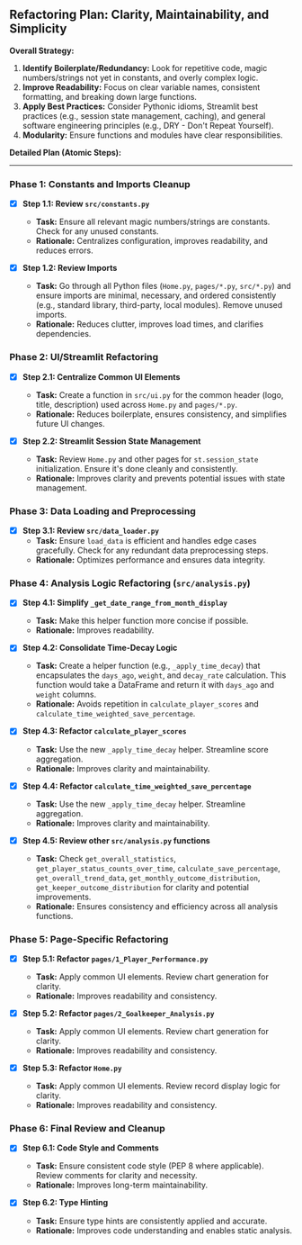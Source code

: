 ## Refactoring Plan: Clarity, Maintainability, and Simplicity

**Overall Strategy:**

1.  **Identify Boilerplate/Redundancy:** Look for repetitive code, magic numbers/strings not yet in constants, and overly complex logic.
2.  **Improve Readability:** Focus on clear variable names, consistent formatting, and breaking down large functions.
3.  **Apply Best Practices:** Consider Pythonic idioms, Streamlit best practices (e.g., session state management, caching), and general software engineering principles (e.g., DRY - Don't Repeat Yourself).
4.  **Modularity:** Ensure functions and modules have clear responsibilities.

**Detailed Plan (Atomic Steps):**

---

### Phase 1: Constants and Imports Cleanup

- [x] **Step 1.1: Review `src/constants.py`**
    - **Task:** Ensure all relevant magic numbers/strings are constants. Check for any unused constants.
    - **Rationale:** Centralizes configuration, improves readability, and reduces errors.

- [x] **Step 1.2: Review Imports**
    - **Task:** Go through all Python files (`Home.py`, `pages/*.py`, `src/*.py`) and ensure imports are minimal, necessary, and ordered consistently (e.g., standard library, third-party, local modules). Remove unused imports.
    - **Rationale:** Reduces clutter, improves load times, and clarifies dependencies.

### Phase 2: UI/Streamlit Refactoring

- [x] **Step 2.1: Centralize Common UI Elements**
    - **Task:** Create a function in `src/ui.py` for the common header (logo, title, description) used across `Home.py` and `pages/*.py`.
    - **Rationale:** Reduces boilerplate, ensures consistency, and simplifies future UI changes.

- [x] **Step 2.2: Streamlit Session State Management**
    - **Task:** Review `Home.py` and other pages for `st.session_state` initialization. Ensure it's done cleanly and consistently.
    - **Rationale:** Improves clarity and prevents potential issues with state management.

### Phase 3: Data Loading and Preprocessing

- [x] **Step 3.1: Review `src/data_loader.py`**
    - **Task:** Ensure `load_data` is efficient and handles edge cases gracefully. Check for any redundant data preprocessing steps.
    - **Rationale:** Optimizes performance and ensures data integrity.

### Phase 4: Analysis Logic Refactoring (`src/analysis.py`)

- [x] **Step 4.1: Simplify `_get_date_range_from_month_display`**
    - **Task:** Make this helper function more concise if possible.
    - **Rationale:** Improves readability.

- [x] **Step 4.2: Consolidate Time-Decay Logic**
    - **Task:** Create a helper function (e.g., `_apply_time_decay`) that encapsulates the `days_ago`, `weight`, and `decay_rate` calculation. This function would take a DataFrame and return it with `days_ago` and `weight` columns.
    - **Rationale:** Avoids repetition in `calculate_player_scores` and `calculate_time_weighted_save_percentage`.

- [x] **Step 4.3: Refactor `calculate_player_scores`**
    - **Task:** Use the new `_apply_time_decay` helper. Streamline score aggregation.
    - **Rationale:** Improves clarity and maintainability.

- [x] **Step 4.4: Refactor `calculate_time_weighted_save_percentage`**
    - **Task:** Use the new `_apply_time_decay` helper. Streamline aggregation.
    - **Rationale:** Improves clarity and maintainability.

- [x] **Step 4.5: Review other `src/analysis.py` functions**
    - **Task:** Check `get_overall_statistics`, `get_player_status_counts_over_time`, `calculate_save_percentage`, `get_overall_trend_data`, `get_monthly_outcome_distribution`, `get_keeper_outcome_distribution` for clarity and potential improvements.
    - **Rationale:** Ensures consistency and efficiency across all analysis functions.

### Phase 5: Page-Specific Refactoring

- [x] **Step 5.1: Refactor `pages/1_Player_Performance.py`**
    - **Task:** Apply common UI elements. Review chart generation for clarity.
    - **Rationale:** Improves readability and consistency.

- [x] **Step 5.2: Refactor `pages/2_Goalkeeper_Analysis.py`**
    - **Task:** Apply common UI elements. Review chart generation for clarity.
    - **Rationale:** Improves readability and consistency.

- [x] **Step 5.3: Refactor `Home.py`**
    - **Task:** Apply common UI elements. Review record display logic for clarity.
    - **Rationale:** Improves readability and consistency.

### Phase 6: Final Review and Cleanup

- [x] **Step 6.1: Code Style and Comments**
    - **Task:** Ensure consistent code style (PEP 8 where applicable). Review comments for clarity and necessity.
    - **Rationale:** Improves long-term maintainability.

- [x] **Step 6.2: Type Hinting**
    - **Task:** Ensure type hints are consistently applied and accurate.
    - **Rationale:** Improves code understanding and enables static analysis.